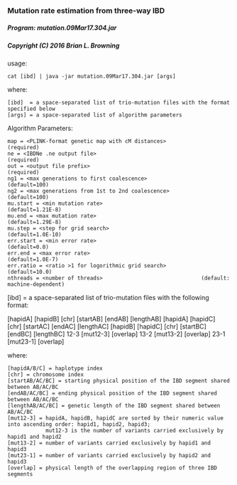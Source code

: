 ### Mutation rate estimation from three-way IBD

##### Program: mutation.09Mar17.304.jar

##### Copyright (C) 2016 Brian L. Browning

usage: 
  
    cat [ibd] | java -jar mutation.09Mar17.304.jar [args]

where:

    [ibd]  = a space-separated list of trio-mutation files with the format specified below
    [args] = a space-separated list of algorithm parameters

Algorithm Parameters:

    map = <PLINK-format genetic map with cM distances> 	   		 (required)
    ne = <IBDNe .ne output file>                       			 (required)
    out = <output file prefix>                        			 (required)
    ng1 = <max generations to first coalescence>        		 	 (default=100)
    ng2 = <max generations from 1st to 2nd coalescence> 			 (default=100)
    mu.start = <min mutation rate>                     			 (default=1.21E-8)
    mu.end = <max mutation rate>                       			 (default=1.29E-8)
    mu.step = <step for grid search>                  			 (default=1.0E-10)
    err.start = <min error rate>                        			 (default=0.0)
    err.end = <max error rate>                          			 (default=1.0E-7)
    err.ratio = <ratio >1 for logorithmic grid search>  			 (default=10.0)
    nthreads = <number of threads>                     			 (default: machine-dependent)



[ibd]  = a space-separated list of trio-mutation files with the following format:

[hapidA] [hapidB] [chr] [startAB] [endAB] [lengthAB] 
[hapidA] [hapidC] [chr] [startAC] [endAC] [lengthAC] 
[hapidB] [hapidC] [chr] [startBC] [endBC] [lengthBC] 
12-3 	[mut12-3]	[overlap] 
13-2	[mut13-2]	[overlap] 
23-1	[mut23-1]	[overlap] 
  
  where:
  
    [hapidA/B/C] = haplotype index 
    [chr] = chromosome index 
    [startAB/AC/BC] = starting physical position of the IBD segment shared between AB/AC/BC
    [endAB/AC/BC] = ending physical position of the IBD segment shared between AB/AC/BC
    [lengthAB/AC/BC] = genetic length of the IBD segment shared between AB/AC/BC
    [mut12-3] = hapidA, hapidB, hapidC are sorted by their numeric value into ascending order: hapid1, hapid2, hapid3;
                mut12-3 is the number of variants carried exclusively by hapid1 and hapid2 
    [mut13-2] = number of variants carried exclusively by hapid1 and hapid3
    [mut23-1] = number of variants carried exclusively by hapid2 and hapid3 
    [overlap] = physical length of the overlapping region of three IBD segments
